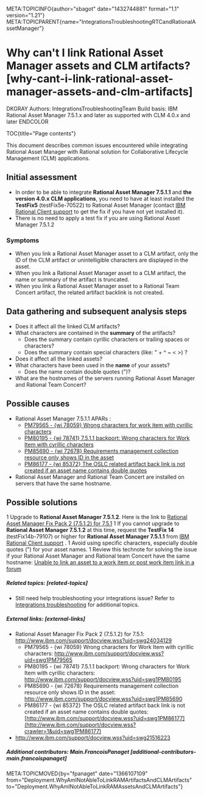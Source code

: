 META:TOPICINFO{author="sbagot" date="1432744881" format="1.1"
version="1.21"}
META:TOPICPARENT{name="IntegrationsTroubleshootingRTCandRationalAssetManager"}

# Why can't I link Rational Asset Manager assets and CLM artifacts? [why-cant-i-link-rational-asset-manager-assets-and-clm-artifacts]

DKGRAY Authors: IntegrationsTroubleshootingTeam Build basis: IBM
Rational Asset Manager 7.5.1.x and later as supported with CLM 4.0.x and
later ENDCOLOR

TOC{title="Page contents"}

This document describes common issues encountered while integrating
Rational Asset Manager with Rational solution for Collaborative
Lifecycle Management (CLM) applications.

## Initial assessment

-   In order to be able to integrate **Rational Asset Manager 7.5.1.1**
    and **the version 4.0.x CLM applications**, you need to have at
    least installed the **TestFix5** (testFix5e-70522) to Rational Asset
    Manager (contact [IBM Rational Client
    support](http://www.ibm.com/support/docview.wss?uid=swg27020747) to
    get the fix if you have not yet installed it).
-   There is no need to apply a test fix if you are using Rational Asset
    Manager 7.5.1.2

### Symptoms

-   When you link a Rational Asset Manager asset to a CLM artifact, only
    the ID of the CLM artifact or unintelligible characters are
    displayed in the asset.
-   When you link a Rational Asset Manager asset to a CLM artifact, the
    name or summary of the artifact is truncated.
-   When you link a Rational Asset Manager asset to a Rational Team
    Concert artifact, the related artifact backlink is not created.

## Data gathering and subsequent analysis steps

-   Does it affect all the linked CLM artifacts?
-   What characters are contained in the **summary** of the artifacts?
    -   Does the summary contain cyrillic characters or trailing spaces
        or characters?
    -   Does the summary contain special characters (like: " + \^ \~ \<
        \>) ?
-   Does it affect all the linked assets?
-   What characters have been used in the **name** of your assets?
    -   Does the name contain double quotes (")?
-   What are the hostnames of the servers running Rational Asset Manager
    and Rational Team Concert?

## Possible causes

-   Rational Asset Manager 7.5.1.1 APARs :
    -   [PM79565 - {wi 78059} Wrong characters for work item with
        cyrillic
        characters](http://www.ibm.com/support/docview.wss?uid=swg1PM79565)
    -   [PM80195 - {wi 78741} 7.5.1.1 backport: Wrong characters for
        Work Item with cyrillic
        characters](http://www.ibm.com/support/docview.wss?uid=swg1PM80195)
    -   [PM85690 - {wi 72678} Requirements management collection
        resource only shows ID in the
        asset](http://www.ibm.com/support/docview.wss?uid=swg1PM85690)
    -   [PM86177 - {wi 85372} The OSLC related artifact back link is not
        created if an asset name contains double
        quotes](http://www.ibm.com/support/docview.wss?crawler=1&uid=swg1PM86177)
-   Rational Asset Manager and Rational Team Concert are installed on
    servers that have the same hostname.

## Possible solutions

1 Upgrade to **Rational Asset Manager 7.5.1.2**. Here is the link to
[Rational Asset Manager Fix Pack 2 (7.5.1.2) for
7.5.1](http://www.ibm.com/support/docview.wss?uid=swg24034129) 1 If you
cannot upgrade to **Rational Asset Manager 7.5.1.2** at this time,
request the **TestFix 14** (testFix14b-79107) or higher for **Rational
Asset Manager 7.5.1.1** from [IBM Rational Client
support](http://www.ibm.com/support/docview.wss?uid=swg27020747) . 1
Avoid using specific characters, especially double quotes (") for your
asset names. 1 Review this technote for solving the issue if your
Rational Asset Manager and Rational team Concert have the same hostname:
[Unable to link an asset to a work item or post work item link in a
forum](http://www.ibm.com/support/docview.wss?uid=swg21516223)

##### Related topics: [related-topics]

-   Still need help troubleshooting your integrations issue? Refer to
    [Integrations troubleshooting](Integrationstroubleshooting) for
    additional topics.

##### External links: [external-links]

-   Rational Asset Manager Fix Pack 2 (7.5.1.2) for 7.5.1:
    <http://www.ibm.com/support/docview.wss?uid=swg24034129>
    -   PM79565 - {wi 78059} Wrong characters for Work Item with
        cyrillic characters:
        <http://www.ibm.com/support/docview.wss?uid=swg1PM79565>
    -   PM80195 - {wi 78741} 7.5.1.1 backport: Wrong characters for Work
        Item with cyrillic characters:
        <http://www.ibm.com/support/docview.wss?uid=swg1PM80195>
    -   PM85690 - {wi 72678} Requirements management collection resource
        only shows ID in the asset:
        <http://www.ibm.com/support/docview.wss?uid=swg1PM85690>
    -   PM86177 - {wi 85372} The OSLC related artifact back link is not
        created if an asset name contains double quotes:
        [http://www.ibm.com/support/docview.wss?uid=swg1PM86177](http://www.ibm.com/support/docview.wss?crawler=1&uid=swg1PM86177)
-   <http://www.ibm.com/support/docview.wss?uid=swg21516223>

##### Additional contributors: Main.FrancoisPanaget [additional-contributors-main.francoispanaget]

META:TOPICMOVED{by="fpanaget" date="1366107109"
from="Deployment.WhyAmINotAbleToLinkRAMArtifactsAndCLMArtifacts"
to="Deployment.WhyAmINotAbleToLinkRAMAssetsAndCLMArtifacts"}
